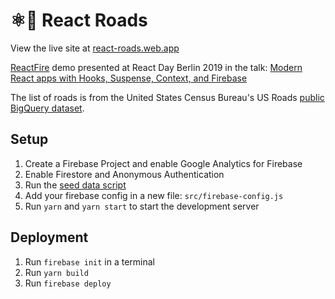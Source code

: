 # ⚛️🚗 React Roads

View the live site at [react-roads.web.app](https://react-roads.web.app/)

[ReactFire](https://github.com/FirebaseExtended/reactfire) demo presented at
React Day Berlin 2019 in the talk:
[Modern React apps with Hooks, Suspense, Context, and Firebase](https://www.youtube.com/watch?v=Mi9aKDcpRYA)

The list of roads is from the United States Census Bureau's US Roads
[public BigQuery dataset](https://console.cloud.google.com/bigquery?p=bigquery-public-data&d=geo_us_roads&page=dataset).

## Setup

1. Create a Firebase Project and enable Google Analytics for Firebase
1. Enable Firestore and Anonymous Authentication
1. Run the [seed data script](/seed-data)
1. Add your firebase config in a new file: `src/firebase-config.js`
1. Run `yarn` and `yarn start` to start the development server

## Deployment

1. Run `firebase init` in a terminal
1. Run `yarn build`
1. Run `firebase deploy`
